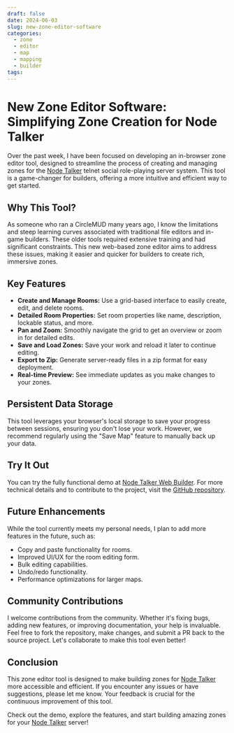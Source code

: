 ```yaml
---
draft: false
date: 2024-06-03
slug: new-zone-editor-software
categories:
  - zone
  - editor
  - map
  - mapping
  - builder
tags:
---
```

# New Zone Editor Software: Simplifying Zone Creation for Node Talker

Over the past week, I have been focused on developing an in-browser zone editor tool, designed to streamline the process of creating and managing zones for the [Node Talker](https://github.com/tvalladon/node-talker) telnet social role-playing server system. This tool is a game-changer for builders, offering a more intuitive and efficient way to get started.

## Why This Tool?
As someone who ran a CircleMUD many years ago, I know the limitations and steep learning curves associated with traditional file editors and in-game builders. These older tools required extensive training and had significant constraints. This new web-based zone editor aims to address these issues, making it easier and quicker for builders to create rich, immersive zones.

## Key Features
- **Create and Manage Rooms:** Use a grid-based interface to easily create, edit, and delete rooms.
- **Detailed Room Properties:** Set room properties like name, description, lockable status, and more.
- **Pan and Zoom:** Smoothly navigate the grid to get an overview or zoom in for detailed edits.
- **Save and Load Zones:** Save your work and reload it later to continue editing.
- **Export to Zip:** Generate server-ready files in a zip format for easy deployment.
- **Real-time Preview:** See immediate updates as you make changes to your zones.

## Persistent Data Storage
This tool leverages your browser's local storage to save your progress between sessions, ensuring you don't lose your work. However, we recommend regularly using the "Save Map" feature to manually back up your data.

## Try It Out
You can try the fully functional demo at [Node Talker Web Builder](https://tvalladon.github.io/node-talker-web-builder/). For more technical details and to contribute to the project, visit the [GitHub repository](https://github.com/tvalladon/node-talker-web-builder).

## Future Enhancements
While the tool currently meets my personal needs, I plan to add more features in the future, such as:
- Copy and paste functionality for rooms.
- Improved UI/UX for the room editing form.
- Bulk editing capabilities.
- Undo/redo functionality.
- Performance optimizations for larger maps.

## Community Contributions
I welcome contributions from the community. Whether it's fixing bugs, adding new features, or improving documentation, your help is invaluable. Feel free to fork the repository, make changes, and submit a PR back to the source project. Let's collaborate to make this tool even better!

## Conclusion
This zone editor tool is designed to make building zones for [Node Talker](https://github.com/tvalladon/node-talker) more accessible and efficient. If you encounter any issues or have suggestions, please let me know. Your feedback is crucial for the continuous improvement of this tool.

Check out the demo, explore the features, and start building amazing zones for your [Node Talker](https://github.com/tvalladon/node-talker) server!
